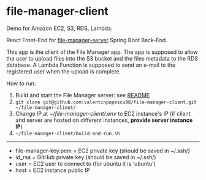 # file-manager-client
Demo for Amazon EC2, S3, RDS, Lambda.

React Front-End for [file-manager-server](https://github.com/valentinpopescu98/file-manager-server) Spring Boot Back-End.

This app is the client of the File Manager app. The app is supposed to allow the user to upload files into the S3 bucket and the files metadata to the RDS database. A Lambda Function is supposed to send an e-mail to the registered user when the upload is complete.

How to run:
1. Build and start the File Manager server: see [README](https://github.com/valentinpopescu98/file-manager-server/blob/master/README.md)
2. `git clone git@github.com:valentinpopescu98/file-manager-client.git ~/file-manager-client/`
3. Change IP at _~/file-manager-client/.env_ to EC2 instance's IP (if client and server are hosted on different instances, **provide server instance IP**)
4. `~/file-manager-client/build-and-run.sh`

---

- file-manager-key.pem = EC2 private key (should be saved in ~/.ssh/)
- id_rsa = GitHub private key (should be saved in ~/.ssh/)
- user = EC2 user to connect to (for ubuntu it is 'ubuntu')
- host = EC2 instance public IP
